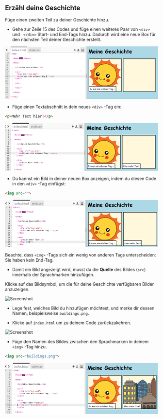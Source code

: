 ## Erzähl deine Geschichte

Füge einen zweiten Teil zu deiner Geschichte hinzu.

+ Gehe zur Zeile 15 des Codes und füge einen weiteres Paar von `<div>` und ` </div>` Start- und End-Tags hinzu. Dadurch wird eine neue Box für den nächsten Teil deiner Geschichte erstellt.

![Screenshot](images/story-div.png)

+ Füge einen Textabschnitt in dein neues `<div>` -Tag ein:

```html
<p>Mehr Text hier!</p>
```

![screenshot](images/story-paragraph.png)

+ Du kannst ein Bild in deiner neuen Box anzeigen, indem du diesen Code in den `<div>` -Tag einfügst:

```html
<img src="">
```

![screenshot](images/story-img-tag.png)

Beachte, dass `<img>` -Tags sich ein wenig von anderen Tags unterscheiden: Sie haben kein End-Tag.

+ Damit ein Bild angezeigt wird, musst du die **Quelle** des Bildes (`src`) innerhalb der Sprachmarken hinzufügen.

Klicke auf das Bildsymbol, um die für deine Geschichte verfügbaren Bilder anzuzeigen.

![Screenshot](images/story-see-images.png)

+ Lege fest, welches Bild du hinzufügen möchtest, und merke dir dessen Namen, beispielsweise ` buildings.png `.

+ Klicke auf ` index.html ` um zu deinem Code zurückzukehren.

![Screenshot](images/story-image-name.png)

+ Füge den Namen des Bildes zwischen den Sprachmarken in deinem `<img>` -Tag hinzu.

```html
<img src="buildings.png">
```

![Screenshot](images/story-image-name-add.png)